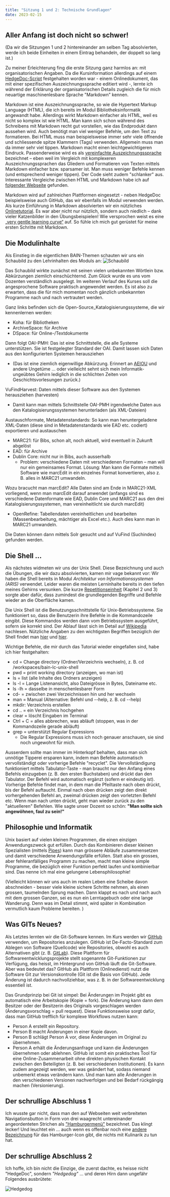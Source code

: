 ```yaml
---
title: "Sitzung 1 und 2: Technische Grundlagen"
date: 2023-02-15
---
```


## **Aller Anfang ist doch nicht so schwer!**
(Da wir die Sitzungen 1 und 2 hintereinander am selben Tag absolvierten, werde ich beide Einheiten in einem Eintrag behandeln, der doppelt so lang ist.)

Zu meiner Erleichterung fing die erste Sitzung ganz harmlos an: mit organisatorischen Angaben. Da die Kursinformation allerdings auf einem [HedgeDoc-Script](https://hedgedoc.org/) festgehalten worden war - einem Onlinedokument, das mit einer spezifischen Auszeichnungssprache editiert wird -, lernte ich während der Erklärung der organisatorischen Details zugleich die für mich neuartige maschinenlesbare Sprache "Markdown" kennen. 

Markdown ist eine Auszeichnungssprache, so wie die Hypertext Markup Language (HTML), die ich bereits im Modul Bibliotheksinformatik angewandt habe. Allerdings wirkt Markdown einfacher als HTML, weil es nicht so komplex ist wie HTML. Man kann sich schon während des Schreibens mit Markdown recht gut vorstellen, wie das Endprodukt dann aussehen wird. Auch benötigt man viel weniger Befehle, um den Text zu formatieren. Bei HTML muss man beispielsweise immer sehr viele öffnende und schliessende spitze Klammern (Tags) verwenden. Allgemein muss man da immer sehr viel tippen. Markdown macht einen leichtgewichtigeren Eindruck. Passenderweise wird es als 
[vereinfachte Auszeichnungssprache](https://www.perun.net/2013/07/11/vereinfachte-auszeichnungssprachen-bbcode-markdown-textile-asciidoc-co/) bezeichnet  – eben weil im Vergleich mit komplexeren Auszeichnungssprachen das Gliedern und Formatieren von Texten mittels Markdown einfacher bzw. sparsamer ist. Man muss weniger Befehle kennen (und entsprechend weniger tippen). Der Code sieht zudem "schlanker" aus. Interessante Vergleiche zwischen HTML und Markdown habe ich auf [folgender Webseite](https://websiteberater.com/der-unterschied-zwischen-markup-und-markdown/) gefunden.

Markdown wird auf zahlreichen Plattformen eingesetzt - neben HedgeDoc beispielsweise auch GitHub, das wir ebenfalls im Modul verwenden werden. Als kurze Einführung in Markdown absolvierten wir ein nützliches [Onlinetutorial](https://www.markdowntutorial.com/). Es war aber nicht nur nützlich, sondern auch niedlich – dank vieler Katzenbilder in den Übungsbeispielen! Wie versprochen weist es eine [„very gentle learning curve“](https://www.markdowntutorial.com/) auf. So fühle ich mich gut gerüstet für meine ersten Schritte mit Markdown.

## **Die Modulinhalte**
Als Einstieg in die eigentlichen BAIN-Themen schauten wir uns ein Schaubild zu den Lehrinhalten des Moduls an: 
![Schaubild](https://pad.gwdg.de/uploads/c8d2a2dc-b427-4330-a665-b355a2a85f50.png)

Das Schaubild wirkte zunächst mit seinen vielen unbekannten Wörtlein bzw. Abkürzungen ziemlich einschüchternd. Zum Glück wurde es uns vom Dozenten verständlich ausgelegt. Im weiteren Verlauf des Kurses soll die angesprochene Software praktisch angewendet werden. Es ist also zu erwarten, dass die für mich momentan noch gänzlich unbekannten Programme nach und nach vertrautert werden.

Ganz links befinden sich die Open-Source_Katalogisierungssysteme, die wir kennenlernen werden: 
* Koha: für Bibliotheken
* ArchiveSpace: für Archive
* DSpace: für Online-/Textdokumente

Dann folgt OAI-PMH: Das ist eine Schnittstelle, die alle Systeme unterstützen. Sie ist festgelegter Standard der OAI. Damit lassen sich Daten aus den konfigurierten Systemen herausziehen
* (Das ist eine ziemlich eigenwillige Abkürzung. Erinnert an [AEIOU](https://de.wikipedia.org/wiki/A.E.I.O.U.) und andere Ungetüme ... oder vielleicht sehnt sich mein Informatik-ungeübtes Gehirn lediglich in die schlichten Zeiten von Geschichtsvorlesungen zurück.)

VuFindHarvest: Daten mittels dieser Software aus den Systemen herausziehen (harvesten)
* Damit kann man mittels Schnittstelle OAI-PMH irgendwelche Daten aus den Katalogisierungssystemen herunterladen (als XML-Dateien)

Austauschformate, Metadatenstandards: So kann man heruntergeladene XML-Daten (diese sind in Metadatenstandards wie EAD etc. codiert) exportieren und austauschen
* MARC21: für Bibs, schon alt, noch aktuell, wird eventuell in Zukunft abgelöst
* EAD: für Archive
* Dublin Core: nicht nur in Bibs, auch ausserhalb
  * Problem: verschiedene Daten mit verschiedenen Formaten – man will nur ein gemeinsames Format. Lösung: Man kann die Formate mittels Software wie marcEdit in ein einzelnes Format konvertieren, also z. B. alles in MARC21 umwandeln.

Wozu bracucht man marcEdit? Alle Daten sind am Ende in MARC21-XML vorliegend, wenn man marcEdit darauf anwendet (anfangs sind es verschiedene Datenformate wie EAD, Dublin Core und MARC21 aus den drei Katalogisierungssystemen, man vereinheitlicht sie durch marcEdit)
* OpenRefine: Tabellendaten vereinheitlichen und bearbeiten (Massenbearbeitung, mächtiger als Excel etc.). Auch dies kann man in MARC21 umwandeln.

Die Daten können dann mittels Solr gesucht und auf VuFind (Suchindex) gefunden werden.

## **Die Shell ...**
Als nächstes widmeten wir uns der Unix Shell. Diese Bezeichnung und auch die Übungen, die wir dazu absolvierten, kamen mir vage bekannt vor: Wir haben die Shell bereits in Modul _Architektur von Informationssystemen (ARIS)_ verwendet. Leider waren die meisten Lerninhalte bereits in den tiefen meines Gehirns versunken. Die kurze [Repetitionseinheit](https://librarycarpentry.org/lc-shell/) (Kapitel 2 und 3) sorgte aber dafür, dass zumindest die grundlegenden Begriffe und Befehle wieder an die Oberfläche kamen.

Die Unix Shell ist die Benutzungsschnittstelle für Unix-Betriebssysteme. Sie funktioniert so, dass die Benutzerin ihre Befehle in die Kommandozeile eingibt. Diese Kommandos werden dann vom Betriebssystem ausgeführt, sofern sie korrekt sind. Der Ablauf lässt sich im Detail auf [Wikipedia](https://de.wikipedia.org/wiki/Unix-Shell) nachlesen. Nützliche Angaben zu den wichtigsten Begriffen bezüglich der Shell findet man [hier](https://www.tutorialspoint.com/unix/unix-what-is-shell.htm) und [hier](https://wiki.ubuntuusers.de/Shell/).

Wichtige Befehle, die mir durch das Tutorial wieder eingefallen sind, habe ich hier festgehalten:
* cd = Change directory (Ordner/Verzeichnis wechseln), z. B. cd /workspaces/bain-lc-unix-shell
* pwd = print working directory (anzeigen, wo man ist)
* ls = list (alle Inhalte des Ordners anzeigen)
* ls -l = Lange Listenansicht, also Dateigrösse in Bytes, Dateiname etc.
* ls -lh = dasselbe in menschenlesbarer Form
* cd- = zwischen zwei Verzeichnissen hin und her wechseln
* man = Manual (Alternative: Befehl und --help, z. B. cd --help)
* mkdir: Verzeichnis erstellen
* cd .. = ein Verzeichnis hochgehen
* clear = löscht Eingaben im Terminal
* Ctrl + C = alles abbrechen, was abläuft (stoppen, was in der Kommandozeile gerade abläuft)
* grep = unterstützt Regular Expressions 
  * Die Regular Expressions muss ich noch genauer anschauen, sie sind noch ungewohnt für mich.

Ausserdem sollte man immer im Hinterkopf behalten, dass man sich unnötige Tipperei ersparen kann, indem man Befehle automatisch vervollständigt oder vorherige Befehle "recyclet". Die Vervollständigung funktioniert mittels Tabulator-Taste - man braucht nur den Anfang eines Befehls einzugeben (z. B. den ersten Buchstaben) und drückt dan den Tabulator. Der Befehl wird automatisch ergänzt (sofern er eindeutig ist). Vorherige Befehle findet man, in dem man die Pfeiltaste nach oben drückt, bis der Befehl auftaucht. Einmal nach oben drücken zeigt den direkt vorhergehenden Befehl an, zweimal drücken zeigt den vorletzten Befehl etc. Wenn man nach unten drückt, geht man wieder zurück zu den "aktuelleren" Befehlen. Wie sagte unser Dozent so schön: **"Man sollte sich angewöhnen, faul zu sein!"**

## **Philosophie und Informatik**
Unix basiert auf vielen kleinen Programmen, die einen einzigen Anwendungszweck gut erfüllen. Durch das Kombinieren dieser kleinen Spezialisten (mittels [Pipes](https://librarycarpentry.org/lc-shell/05-counting-mining/index.html)) kann man grössere Abläufe zusammensetzen und damit verschiedene Anwendungsfälle erfüllen. Statt also ein grosses, aber fehleranfälliges Programm zu machen, macht man kleine simple Programme, die bezüglich einer Funktion perfekt laufen und kombinierbar sind. Das nenne ich mal eine gelungene Lebensphilosophie! 

(Vielleicht können wir uns auch im realen Leben eine Scheibe davon abschneiden - besser viele kleine sichere Schritte nehmen, als einen grossen, taumelnden Sprung machen. Dann klappt es nach und nach auch mit dem grossen Ganzen, sei es nun ein Lerntagebuch oder eine lange Wanderung. Denn was im Detail stimmt, wird später in Kombination vermutlich kaum Probleme bereiten. )

## **Was GITs Neues?**
Als Letztes lernten wir die Git-Software kennen. Im Kurs werden wir [GitHub](https://github.com/) verwenden, um Repositories anzulegen. GitHub ist De-Facto-Standard zum Ablegen von Software (Quellcode) wie Repositories, obwohl es auch Alternativen gibt (z. B. [GitLab](https://about.gitlab.com/)). Diese Plattform für Softwareentwicklungsprojekte stellt sogenannte Git-Funktionen zur Verfügung, das heisst, im Hintergrund von GitHub läuft die Git-Software. Aber was bedeutet das? GitHub als Plattform (Onlinedienst) nutzt die Software Git zur Versionskontrolle (Git ist die Basis von GitHub). Jede Änderung ist dadurch nachvollziehbar, was z. B. in der Softwareentwicklung essentiell ist. 

Das Grundprinzip bei Git ist simpel: Bei Änderungen im Projekt gibt es automatisch eine Arbeitskopie (Kopie = fork). Die Änderung kann dann dem Besitzer oder der Besitzerin des Originals vorgeschlagen werden (Änderungsvorschlag = pull request). Diese Funktionsweise sorgt dafür, dass man GitHub trefflich für komplexe Workflows nutzen kann: 
* Person A erstellt ein Repository.
* Person B macht Änderungen in einer Kopie davon.
* Person B schlägt Person A vor, diese Änderungen im Original zu übernehmen.
* Person A erhält die Änderungsanfrage und kann die Änderungen übernehmen oder ablehnen.
GitHub ist somit ein praktisches Tool für eine Online-Zusammenarbeit ohne direkten physischen Kontakt zwischen den Beteiligten (z. B. bei verschiedenen Institutionen). Es kann zudem angezeigt werden, wer was geändert hat, sodass niemand unbemerkt etwas verändern kann. Und man kann alle Änderungen in den verschiedenen Versionen nachverfolgen und bei Bedarf rückgängig machen (Versionierung).

## **Der schrullige Abschluss 1**
Ich wusste gar nicht, dass man den auf Webseiten weit verbreiteten Navigationsbutton in Form von drei waagrecht untereinander angeordenteten Strichen als ["Hamburgermenü"](https://de.wikipedia.org/wiki/Hamburger-Men%C3%BC-Icon) bezeichnet. Das klingt lecker! Und leuchtet ein ... auch wenn es offenbar noch eine [andere Bezeichnung](https://www.bbc.com/news/magazine-31602745) für das Hamburger-Icon gibt, die nichts mit Kulinarik zu tun hat.

## **Der schrullige Abschluss 2**
Ich hoffe, ich bin nicht die Einzige, die zuerst dachte, es heisse nicht "HedgeDoc", sondern _"Hedgedog"_ … und deren Hirn dann ungefähr Folgendes ausbrütete:

![Hedgedog](https://p0.piqsels.com/preview/833/428/942/shepherd-hedgehog-dog-wildlife.jpg)
